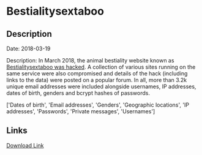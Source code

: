 # Bestialitysextaboo

## Description

Date: 2018-03-19

Description:
In March 2018, the animal bestiality website known as <a href="https://motherboard.vice.com/en_us/article/evqvpz/bestiality-website-hacked-troy-hunt-have-i-been-pwned" target="_blank" rel="noopener">Bestialitysextaboo was hacked</a>. A collection of various sites running on the same service were also compromised and details of the hack (including links to the data) were posted on a popular forum. In all, more than 3.2k unique email addresses were included alongside usernames, IP addresses, dates of birth, genders and bcrypt hashes of passwords.


['Dates of birth', 'Email addresses', 'Genders', 'Geographic locations', 'IP addresses', 'Passwords', 'Private messages', 'Usernames']

## Links

[Download Link](https://link-to.net/1229997/194.75536043071517/dynamic/?r=aHR0cHM6Ly93d3cubWVkaWFmaXJlLmNvbS92aWV3L0JxZmV1T2FCSlQzS0pGYS9iZXN0aWFsaXR5c2V4dGFib28uY29tL2ZpbGU=)